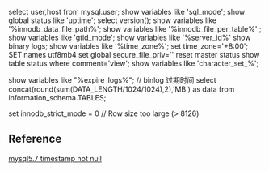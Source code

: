 
select user,host from mysql.user;
show variables like 'sql_mode';
show global status like 'uptime';
select version();
show variables like '%innodb_data_file_path%';
show variables like '%innodb_file_per_table%' ;
show variables like 'gtid_mode';
show variables like '%server_id%'
show binary logs;
show variables like '%time_zone%';
set time_zone='+8:00';
SET names utf8mb4
set global secure_file_priv=''
reset master status
show table status where comment='view';
show variables like 'character\_set\_%';

show variables like "%expire_logs%"; // binlog 过期时间
select concat(round(sum(DATA_LENGTH/1024/1024),2),'MB') as data  from information_schema.TABLES;

set innodb_strict_mode  = 0 // Row size too large (> 8126)

## Reference
[mysql5.7 timestamp not null](https://stackoverflow.com/questions/9192027/invalid-default-value-for-create-date-timestamp-field)